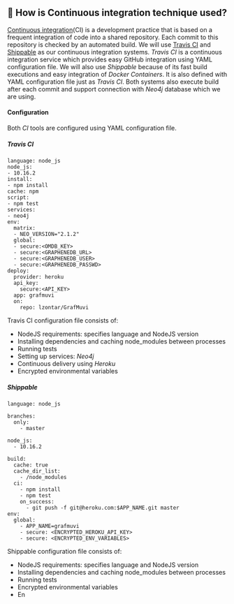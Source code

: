 ## :repeat: How is Continuous integration technique used?
[Continuous integration](https://en.wikipedia.org/wiki/Continuous_integration)(CI) is a development practice that is based on a frequent integration of code into a shared repository. Each commit to this repository is checked by an automated build. We will use [Travis CI](https://travis-ci.com/) and [Shippable](https://app.shippable.com/) as our continuous integration systems. *Travis CI* is a continuous integration service which provides easy GitHub integration using YAML configuration file. We will also use  *Shippable* because of its fast build executions and easy integration of *Docker Containers*. It is also defined with YAML configuration file just as *Travis CI*. Both systems also execute build after each commit and support connection with *Neo4j* database which we are using.
#### Configuration
Both *CI* tools are configured using YAML configuration file.
##### Travis CI
```
language: node_js
node_js:
- 10.16.2
install:
- npm install
cache: npm
script:
- npm test
services:
- neo4j
env:
  matrix:
  - NEO_VERSION="2.1.2"
  global:
  - secure:<OMDB_KEY>
  - secure:<GRAPHENEDB_URL>  
  - secure:<GRAPHENEDB_USER>
  - secure:<GRAPHENEDB_PASSWD>
deploy:
  provider: heroku
  api_key:
    secure:<API_KEY>    
  app: grafmuvi
  on:
    repo: lzontar/GrafMuvi
```
Travis CI configuration file consists of:
- NodeJS requirements: specifies language and NodeJS version
- Installing dependencies and caching node_modules between processes
- Running tests
- Setting up services: *Neo4j*
- Continuous delivery using *Heroku*
- Encrypted environmental variables

##### Shippable
```
language: node_js

branches:
  only:
    - master

node_js:
  - 10.16.2

build:
  cache: true
  cache_dir_list:
    - /node_modules
  ci:
    - npm install
    - npm test
    on_success:
      - git push -f git@heroku.com:$APP_NAME.git master
env:
  global:
    - APP_NAME=grafmuvi
    - secure: <ENCRYPTED_HEROKU_API_KEY>
    - secure: <ENCRYPTED_ENV_VARIABLES>
```
Shippable configuration file consists of:
- NodeJS requirements: specifies language and NodeJS version
- Installing dependencies and caching node_modules between processes
- Running tests
- Encrypted environmental variables
- En
